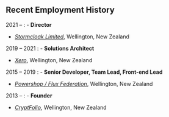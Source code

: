 ## Recent Employment History

2021 &ndash;
: - **Director**
  - _[Stormcloak Limited](https://stormcloak.nz)_, Wellington, New Zealand

2019 &ndash; 2021
: - **Solutions Architect**
  - _[Xero](https://xero.com)_, Wellington, New Zealand

2015 &ndash; 2019
: - **Senior Developer, Team Lead, Front-end Lead**
  - _[Powershop / Flux Federation](https://powershop.co.nz)_, Wellington, New Zealand

2013 &ndash;
: - **Founder**
  - _[CryptFolio](https://cryptfolio.com)_, Wellington, New Zealand
